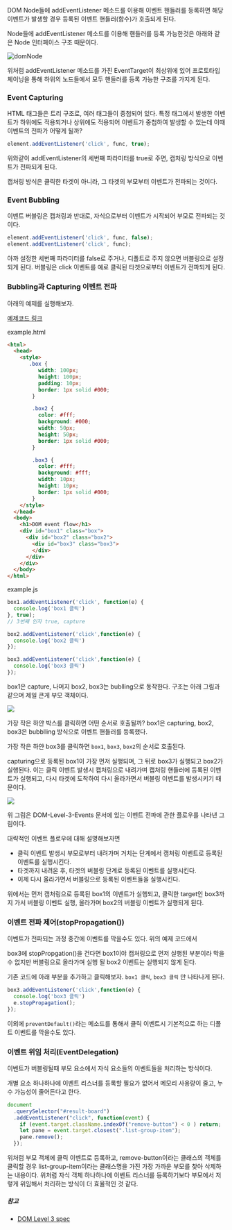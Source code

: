 DOM Node들에 addEventListener 메소드를 이용해 이벤트 핸들러를 등록하면 해당 이벤트가 발생할 경우 등록된 이벤트 핸들러(함수)가 호출되게 된다.

Node들에 addEventListener 메소드를 이용해 핸들러를 등록 가능한것은 아래와 같은 Node 인터페이스 구조 때문이다.

![domNode](/assets/images/js/domNode.png)

위처럼 addEventListener 메소드를 가진 EventTarget이 최상위에 있어 프로토타입 체이닝을 통해 하위의 노드들에서 모두 핸들러를 등록 가능한 구조를 가지게 된다.

### Event Capturing

HTML 태그들은 트리 구조로, 여러 태그들이 중첩되어 있다. 특정 태그에서 발생한 이벤트가 하위에도 적용되거나 상위에도 적용되어 이벤트가 중첩하여 발생할 수 있는데 이때 이벤트의 전파가 어떻게 될까?

```javascript
element.addEventListener('click', func, true);
```

위와같이 addEventListener의 세번째 파라미터를 true로 주면, 캡처링 방식으로 이벤트가 전파되게 된다.

캡처링 방식은 클릭한 타겟이 아니라, 그 타겟의 부모부터 이벤트가 전파되는 것이다.

### Event Bubbling

이벤트 버블링은 캡처링과 반대로, 자식으로부터 이벤트가 시작되어 부모로 전파되는 것이다.

```javascript
element.addEventListener('click', func, false);
element.addEventListener('click', func);
```

아까 설정한 세번째 파라미터를 false로 주거나, 디폴트로 주지 않으면 버블링으로 설정되게 된다. 버블링은 click 이벤트를 예로 클릭된 타겟으로부터 이벤트가 전파되게 된다.

### Bubbling과 Capturing 이벤트 전파

아래의 예제를 실행해보자.

[예제코드 링크](https://codepen.io/tramyu/pen/eVXQBq?editors=1111)

example.html

```html
<html>
  <head> 
    <style>
       .box {
          width: 100px;
          height: 100px;
          padding: 10px;
          border: 1px solid #000;
        }

        .box2 {
          color: #fff;
          background: #000;
          width: 50px;
          height: 50px;
          border: 1px solid #000;
        }

        .box3 {
          color: #fff;
          background: #fff;
          width: 10px;
          height: 10px;
          border: 1px solid #000;
        }
    </style>
  </head>
  <body>
    <h1>DOM event flow</h1>
    <div id="box1" class="box">
      <div id="box2" class="box2">
        <div id="box3" class="box3">
        </div>
      </div>
    </div>
  </body>
</html>
```

example.js

```javascript
box1.addEventListener('click', function(e) {
  console.log('box1 클릭')
}, true);
// 3번째 인자 true, capture

box2.addEventListener('click',function(e) {
  console.log('box2 클릭')
});

box3.addEventListener('click',function(e) {
  console.log('box3 클릭')
});
```

box1은 capture, 나머지 box2, box3는 bublling으로 동작한다. 구조는 아래 그림과 같으며 제일 큰게 부모 객체이다.

![](/assets/images/js/event.png)

가장 작은 하얀 박스를 클릭하면 어떤 순서로 호출될까? box1은 capturing, box2, box3은 bubblling 방식으로 이벤트 핸들러를 등록했다.

가장 작은 하얀 box3를 클릭하면 `box1`, `box3`, `box2`의 순서로 호출된다.

capturing으로 등록된 box1이 가장 먼저 실행되며, 그 뒤로 box3가 실행되고 box2가 실행된다. 이는 클릭 이벤트 발생시 캡처링으로 내려가며 캡처링 핸들러에 등록된 이벤트가 실행되고, 다시 타겟에 도착하여 다시 올라가면서 버블링 이벤트를 발생시키기 때문이다.

![](/assets/images/js/eventflow.png)

위 그림은 DOM-Level-3-Events 문서에 있는 이벤트 전파에 관한 플로우를 나타낸 그림이다.

대략적인 이벤트 플로우에 대해 설명해보자면

- 클릭 이벤트 발생시 부모로부터 내려가며 거치는 단계에서 캡처링 이벤트로 등록된 이벤트를 실행시킨다.
- 타겟까지 내려온 후, 타겟의 버블링 단계로 등록된 이벤트를 실행시킨다.
- 이제 다시 올라가면서 버블링으로 등록된 이벤트들을 실행시킨다.

위에서는 먼저 캡처링으로 등록된 box1의 이벤트가 실행되고, 클릭한 target인 box3까지 가서 버블링 이벤트 실행, 올라가며 box2의 버블링 이벤트가 실행되게 된다.

### 이벤트 전파 제어(stopPropagation())

이벤트가 전파되는 과정 중간에 이벤트를 막을수도 있다. 위의 예제 코드에서

box3에 stopPropgation()을 건다면 box1이야 캡처링으로 먼저 실행된 부분이라 막을 수 없지만 버블링으로 올라가며 실행 될 box2 이벤트는 실행되지 않게 된다.

기존 코드에 아래 부분을 추가하고 클릭해보자. `box1 클릭`, `box3 클릭` 만 나타나게 된다.

```javascript
box3.addEventListener('click',function(e) {
  console.log('box3 클릭')
  e.stopPropagation();
});
```

이외에 `preventDefault()`라는 메소드를 통해서 클릭 이벤트시 기본적으로 하는 디폴트 이벤트를 막을수도 있다.

### 이벤트 위임 처리(EventDelegation)

이벤트가 버블링될때 부모 요소에서 자식 요소들의 이벤트들을 처리하는 방식이다. 

개별 요소 하나하나에 이벤트 리스너를 등록할 필요가 없어서 메모리 사용량이 줄고, 누수 가능성이 줄어든다고 한다.

```javascript
document
  .querySelector("#result-board")
  .addEventListener("click", function(event) {
    if (event.target.className.indexOf("remove-button") < 0 ) return;
    let pane = event.target.closest(".list-group-item");
    pane.remove();
  });

```

위처럼 부모 객체에 클릭 이벤트로 등록하고, remove-button이라는 클래스의 객체를 클릭할 경우 list-group-item이라는 클래스명을 가진 가장 가까운 부모를 찾아 삭제하는 내용이다. 위처럼 자식 객체 하나하나에 이벤트 리스너를 등록하기보다 부모에서 저렇게 위임해서 처리하는 방식이 더 효율적인 것 같다.

##### 참고

- [DOM Level 3 spec](https://www.w3.org/TR/DOM-Level-3-Events/#dom-event-architecture)